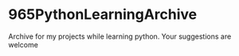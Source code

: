 # 965PythonLearningArchive
Archive for my projects while learning python. Your suggestions are welcome
